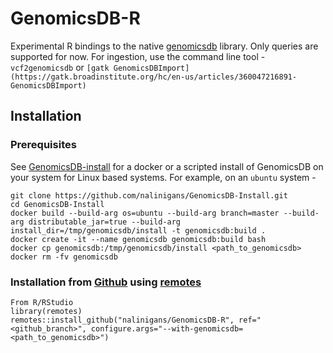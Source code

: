 # GenomicsDB-R
Experimental R bindings to the native [genomicsdb](https://github.com/GenomicsDB/GenomicsDB) library. Only queries are supported for now. For ingestion, use the command line tool - `vcf2genomicsdb` or `[gatk GenomicsDBImport](https://gatk.broadinstitute.org/hc/en-us/articles/360047216891-GenomicsDBImport)`

## Installation

### Prerequisites
See [GenomicsDB-install](https://github.com/nalingans/GenomicsDB-Install) for a docker or a scripted install of GenomicsDB on your system for Linux based systems. For example, on an `ubuntu` system -
```
git clone https://github.com/nalinigans/GenomicsDB-Install.git
cd GenomicsDB-Install
docker build --build-arg os=ubuntu --build-arg branch=master --build-arg distributable_jar=true --build-arg install_dir=/tmp/genomicsdb/install -t genomicsdb:build .
docker create -it --name genomicsdb genomicsdb:build bash
docker cp genomicsdb:/tmp/genomicsdb/install <path_to_genomicsdb>
docker rm -fv genomicsdb
```

### Installation from [Github](https://github.com/nalinigans/GenomicsDB-R) using [remotes](https://cran.r-project.org/package=remotes)
```
From R/RStudio
library(remotes)
remotes::install_github("nalinigans/GenomicsDB-R", ref="<github_branch>", configure.args="--with-genomicsdb=<path_to_genomicsdb>")
```
